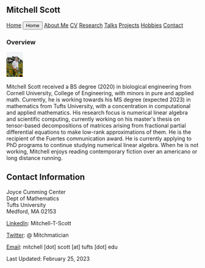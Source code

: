 <html lang="en-US">
<head>
<title>M.T. Scott (academic portfolio)</title>
<meta name="viewport" content="width=device-width, initial-scale=1">
<style>
th, td {
  border-style: none;

body {
  margin: 0;
  font-family: Arial, Helvetica, sans-serif;
}

.topnav {
  overflow: hidden;
  background-color: #333;
}

.topnav a {
  float: left;
  color: #f2f2f2;
  text-align: center;
  padding: 28px 32px;
  text-decoration: none;
  font-size: 20px;
}

.topnav a:hover {
  background-color: #ddd;
  color: black;
}

.topnav a.active {
  background-color: #04AA6D;
  color: white;
}

</style>
</head>
<body>
  
 <div class= "topnav">
    <h2> Mitchell Scott</h2>
    <a href="mtscott.github.io/index.md">Home</a>
   <button type="button">Home</button>
  <a href="/about.html">About Me</a>
  <a href="/vita.html">CV</a>
   <a href="/research.html">Research</a>
  <a href="/talks.html">Talks</a>
   <a href="/projects.html">Projects</a>
  <a href="/hobbies.html">Hobbies</a>
   <a href="/contact.html">Contact</a>
 </div>


  <section>
  
  <article>
    <h1>Overview</h1>
<img src="ProfessionalHeadshot.jpg" alt="Headshot" style="width:43.2px;height:64.8px;" style="text-align:center;">
<p>Mitchell Scott received a BS degree (2020) in biological engineering from Cornell University, College of Engineering, with minors in pure and applied math. Currently, he is working towards his MS degree (expected 2023) in mathematics from Tufts University, with a concentration in computational and applied mathematics. His research focus is numerical linear algebra and scientific computing, currently working on his master's thesis on tensor-based decompositions of matrices arising from fractional partial differential equations to make low-rank approximations of them. He is the recipient of the Fuertes communication award. He is currently applying to PhD programs to continue studying numerical linear algebra. When he is not working, Mitchell enjoys reading contemporary fiction over an americano or long distance running. </p>
  </article>
<article>
<h2>Contact Information</h2>
    <p> Joyce Cumming Center<br>
        Dept of Mathematics<br>
        Tufts University<br>
      Medford, MA 02153</p>
    <p> <a href="https://www.linkedin.com/in/mitchell-t-scott/" target="_blank"> LinkedIn</a>: Mitchell-T-Scott
    </p>
    <p> <a href="https://twitter.com/mitchmatician" target="_blank"> Twitter</a>: @ Mitchmatician
    </p>
    <p> <a href="mailto:mitchell.scott@tufts.edu">Email</a>: mitchell [dot] scott [at] tufts [dot] edu
    </p>
  </article>
</section>

<footer>
  Last Updated: February 25, 2023
</footer>

</body>
</html>
